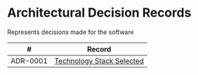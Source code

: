 # Architectural Decision Records
Represents decisions made for the software

| # | Record |
|---|--------|
|ADR-0001| [Technology Stack Selected](adr-0001.md) |